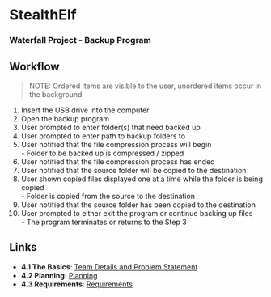 # StealthElf
### Waterfall Project - Backup Program

## Workflow
> NOTE: Ordered items are visible to the user, unordered items occur in the background
1. Insert the USB drive into the computer
2. Open the backup program
3. User prompted to enter folder(s) that need backed up
4. User prompted to enter path to backup folders to
5. User notified that the file compression process will begin <br>
        - Folder to be backed up is compressed / zipped <br>
6. User notified that the file compression process has ended
7. User notified that the source folder will be copied to the destination
8. User shown copied files displayed one at a time while the folder is being copied <br>
        - Folder is copied from the source to the destination <br>
9. User notified that the source folder has been copied to the destination
10. User prompted to either exit the program or continue backing up files <br>
        - The program terminates or returns to the Step 3 <br>

## Links
- **4.1  The Basics**:  [Team Details and Problem Statement](https://github.com/jschnell13/StealthElf/blob/main/Documentation/Team%20Details%20and%20Problem%20Statement.md) <br>
- **4.2  Planning**:  [Planning](https://github.com/jschnell13/StealthElf/blob/main/Documentation/Planning.md) <br>
- **4.3  Requirements**:  [Requirements](https://github.com/jschnell13/StealthElf/blob/main/Documentation/Requirements.md)
